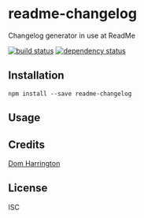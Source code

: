 # readme-changelog

Changelog generator in use at ReadMe

[![build status](https://secure.travis-ci.org/domharrington/readme-changelog.svg)](http://travis-ci.org/domharrington/readme-changelog)
[![dependency status](https://david-dm.org/domharrington/readme-changelog.svg)](https://david-dm.org/domharrington/readme-changelog)

## Installation

```
npm install --save readme-changelog
```

## Usage

## Credits
[Dom Harrington](https://github.com/domharrington/)

## License

ISC
